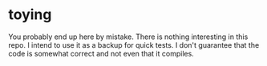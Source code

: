 toying
======
You probably end up here by mistake. There is nothing interesting in this repo. I intend to use it as a backup for quick tests. I don't guarantee that the code is somewhat correct and not even that it compiles.


